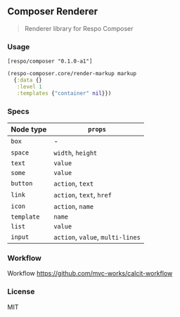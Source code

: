 
Composer Renderer
----

> Renderer library for Respo Composer

### Usage

```edn
[respo/composer "0.1.0-a1"]
```

```clojure
(respo-composer.core/render-markup markup
  {:data {}
   :level 1
   :templates {"container" nil}})
```

### Specs

Node type | `props`
--- | ---
`box` | -
`space` | `width`, `height`
`text` | `value`
`some` | `value`
`button` | `action`, `text`
`link` | `action`, `text`, `href`
`icon` | `action`, `name`
`template` | `name`
`list` | `value`
`input` |  `action`, `value`, `multi-lines`

### Workflow

Workflow https://github.com/mvc-works/calcit-workflow

### License

MIT
